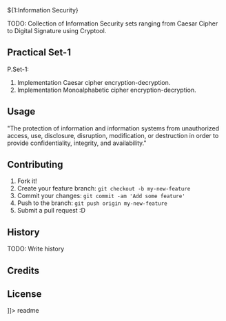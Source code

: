 <snippet>
  <content><![CDATA[

# ${1:Information Security}
TODO: Collection of Information Security sets ranging from Caesar Cipher to Digital Signature using Cryptool.

## Practical Set-1
P.Set-1: 
1. Implementation Caesar cipher encryption-decryption.
2. Implementation Monoalphabetic cipher encryption-decryption.

## Usage
"The protection of information and information systems from unauthorized access, use, disclosure, disruption, modification, or destruction in order to provide confidentiality, integrity, and availability." 

## Contributing
1. Fork it!
2. Create your feature branch: `git checkout -b my-new-feature`
3. Commit your changes: `git commit -am 'Add some feature'`
4. Push to the branch: `git push origin my-new-feature`
5. Submit a pull request :D

## History
TODO: Write history
## Credits

## License

]]></content>
  <tabTrigger>readme</tabTrigger>
</snippet>
